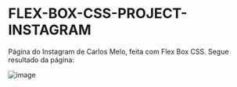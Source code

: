 # FLEX-BOX-CSS-PROJECT-INSTAGRAM
Página do Instagram de Carlos Melo, feita com Flex Box CSS.
Segue resultado da página:

![image](https://user-images.githubusercontent.com/106975128/176016799-a2b6ff6b-2231-4893-a8a1-6960853e8285.png)


